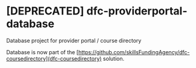 # [DEPRECATED] dfc-providerportal-database
Database project for provider portal / course directory

Database is now part of the [https://github.com/skillsFundingAgency/dfc-coursedirectory](dfc-coursedirectory) solution.